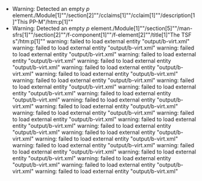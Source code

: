 * Warning: Detected an empty _p_ element./Module[1]""/section[2]""/cclaims[1]""/cclaim[1]""/description[1]"This PP-M"/htm:p[1]""
* Warning: Detected an empty _p_ element./Module[1]""/section[5]""/man-sfrs[1]""/section[2]""/f-component[1]""/f-element[2]""/title[1]"The TSF s"/htm:p[1]""
warning: failed to load external entity "output/b-virt.xml"
warning: failed to load external entity "output/b-virt.xml"
warning: failed to load external entity "output/b-virt.xml"
warning: failed to load external entity "output/b-virt.xml"
warning: failed to load external entity "output/b-virt.xml"
warning: failed to load external entity "output/b-virt.xml"
warning: failed to load external entity "output/b-virt.xml"
warning: failed to load external entity "output/b-virt.xml"
warning: failed to load external entity "output/b-virt.xml"
warning: failed to load external entity "output/b-virt.xml"
warning: failed to load external entity "output/b-virt.xml"
warning: failed to load external entity "output/b-virt.xml"
warning: failed to load external entity "output/b-virt.xml"
warning: failed to load external entity "output/b-virt.xml"
warning: failed to load external entity "output/b-virt.xml"
warning: failed to load external entity "output/b-virt.xml"
warning: failed to load external entity "output/b-virt.xml"
warning: failed to load external entity "output/b-virt.xml"
warning: failed to load external entity "output/b-virt.xml"
warning: failed to load external entity "output/b-virt.xml"
warning: failed to load external entity "output/b-virt.xml"
warning: failed to load external entity "output/b-virt.xml"
warning: failed to load external entity "output/b-virt.xml"
warning: failed to load external entity "output/b-virt.xml"
warning: failed to load external entity "output/b-virt.xml"
